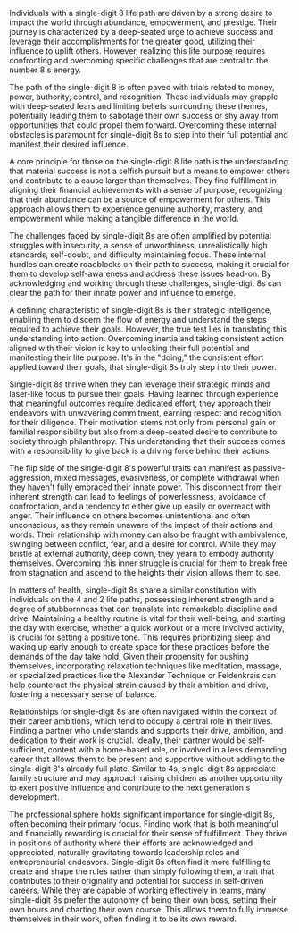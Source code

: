Individuals with a single-digit 8 life path are driven by a strong desire to impact the world through abundance, empowerment, and prestige. Their journey is characterized by a deep-seated urge to achieve success and leverage their accomplishments for the greater good, utilizing their influence to uplift others. However, realizing this life purpose requires confronting and overcoming specific challenges that are central to the number 8's energy.

The path of the single-digit 8 is often paved with trials related to money, power, authority, control, and recognition. These individuals may grapple with deep-seated fears and limiting beliefs surrounding these themes, potentially leading them to sabotage their own success or shy away from opportunities that could propel them forward. Overcoming these internal obstacles is paramount for single-digit 8s to step into their full potential and manifest their desired influence.

A core principle for those on the single-digit 8 life path is the understanding that material success is not a selfish pursuit but a means to empower others and contribute to a cause larger than themselves. They find fulfillment in aligning their financial achievements with a sense of purpose, recognizing that their abundance can be a source of empowerment for others. This approach allows them to experience genuine authority, mastery, and empowerment while making a tangible difference in the world.

The challenges faced by single-digit 8s are often amplified by potential struggles with insecurity, a sense of unworthiness, unrealistically high standards, self-doubt, and difficulty maintaining focus. These internal hurdles can create roadblocks on their path to success, making it crucial for them to develop self-awareness and address these issues head-on. By acknowledging and working through these challenges, single-digit 8s can clear the path for their innate power and influence to emerge.

A defining characteristic of single-digit 8s is their strategic intelligence, enabling them to discern the flow of energy and understand the steps required to achieve their goals. However, the true test lies in translating this understanding into action. Overcoming inertia and taking consistent action aligned with their vision is key to unlocking their full potential and manifesting their life purpose. It's in the "doing," the consistent effort applied toward their goals, that single-digit 8s truly step into their power.

Single-digit 8s thrive when they can leverage their strategic minds and laser-like focus to pursue their goals. Having learned through experience that meaningful outcomes require dedicated effort, they approach their endeavors with unwavering commitment, earning respect and recognition for their diligence. Their motivation stems not only from personal gain or familial responsibility but also from a deep-seated desire to contribute to society through philanthropy. This understanding that their success comes with a responsibility to give back is a driving force behind their actions.

The flip side of the single-digit 8's powerful traits can manifest as passive-aggression, mixed messages, evasiveness, or complete withdrawal when they haven't fully embraced their innate power. This disconnect from their inherent strength can lead to feelings of powerlessness, avoidance of confrontation, and a tendency to either give up easily or overreact with anger. Their influence on others becomes unintentional and often unconscious, as they remain unaware of the impact of their actions and words. Their relationship with money can also be fraught with ambivalence, swinging between conflict, fear, and a desire for control. While they may bristle at external authority, deep down, they yearn to embody authority themselves. Overcoming this inner struggle is crucial for them to break free from stagnation and ascend to the heights their vision allows them to see.

In matters of health, single-digit 8s share a similar constitution with individuals on the 4 and 2 life paths, possessing inherent strength and a degree of stubbornness that can translate into remarkable discipline and drive. Maintaining a healthy routine is vital for their well-being, and starting the day with exercise, whether a quick workout or a more involved activity, is crucial for setting a positive tone. This requires prioritizing sleep and waking up early enough to create space for these practices before the demands of the day take hold. Given their propensity for pushing themselves, incorporating relaxation techniques like meditation, massage, or specialized practices like the Alexander Technique or Feldenkrais can help counteract the physical strain caused by their ambition and drive, fostering a necessary sense of balance.

Relationships for single-digit 8s are often navigated within the context of their career ambitions, which tend to occupy a central role in their lives. Finding a partner who understands and supports their drive, ambition, and dedication to their work is crucial. Ideally, their partner would be self-sufficient, content with a home-based role, or involved in a less demanding career that allows them to be present and supportive without adding to the single-digit 8's already full plate. Similar to 4s, single-digit 8s appreciate family structure and may approach raising children as another opportunity to exert positive influence and contribute to the next generation's development.

The professional sphere holds significant importance for single-digit 8s, often becoming their primary focus. Finding work that is both meaningful and financially rewarding is crucial for their sense of fulfillment. They thrive in positions of authority where their efforts are acknowledged and appreciated, naturally gravitating towards leadership roles and entrepreneurial endeavors. Single-digit 8s often find it more fulfilling to create and shape the rules rather than simply following them, a trait that contributes to their originality and potential for success in self-driven careers. While they are capable of working effectively in teams, many single-digit 8s prefer the autonomy of being their own boss, setting their own hours and charting their own course. This allows them to fully immerse themselves in their work, often finding it to be its own reward.